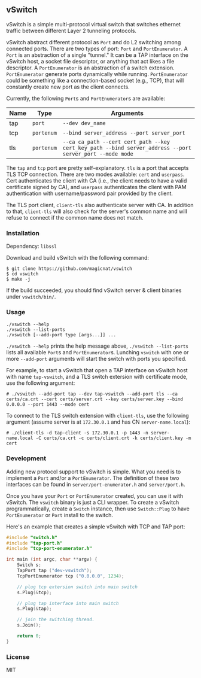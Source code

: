 vSwitch
---

vSwitch is a simple multi-protocol virtual switch that switches ethernet traffic between different Layer 2 tunneling protocols.

vSwitch abstract different protocol as `Port` and do L2 switching among connected ports. There are two types of port: `Port` and `PortEnumerator`. A `Port` is an abstraction of a single "tunnel." It can be a TAP interface on the vSwitch host, a socket file descriptor, or anything that act likes a file descriptor. A `PortEnumerator` is an abstraction of a switch extension. `PortEnumerator` generate ports dynamically while running. `PortEnumerator` could be something like a connection-based socket (e.g., TCP), that will constantly create new port as the client connects.

Currently, the following `Port`s and `PortEnumerator`s are available:

|Name|Type|Arguments|
--|--|--
tap|`port`|`--dev dev_name`
tcp|`portenum`|`--bind server_address --port server_port`
tls|`portenum`|`--ca ca_path --cert cert_path --key cert_key_path --bind server_address --port server_port --mode mode`

The `tap` and `tcp` port are pretty self-explanatory. `tls` is a port that accepts TLS TCP connection. There are two modes available: `cert` and `userpass`. Cert authenticates the client with CA (i.e., the client needs to have a valid certificate signed by CA), and `userpass` authenticates the client with PAM authentication with username/password pair provided by the client.

The TLS port client, `client-tls` also authenticate server with CA. In addition to that, `client-tls` will also check for the server's common name and will refuse to connect if the common name does not match.

### Installation

Dependency: `libssl`

Download and build vSwitch with the following command:

```
$ git clone https://github.com/magicnat/vswitch
$ cd vswitch
$ make -j
```

If the build succeeded, you should find vSwitch server & client binaries under `vswitch/bin/`.

### Usage

```
./vswitch --help
./vswitch --list-ports
./vswitch [--add-port type [args...]] ...
```

`./vswitch --help` prints the help message above, `./vswitch --list-ports` lists all available `Port`s and `PortEnumerator`s. Lunching `vswitch` with one or more `--add-port` arguments will start the switch with ports you specified. 

For example, to start a vSwitch that open a TAP interface on vSwitch host with name `tap-vswitch`, and a TLS switch extersion with certificate mode, use the following argument:

```
# ./vswitch --add-port tap --dev tap-vswitch --add-port tls --ca certs/ca.crt --cert certs/server.crt --key certs/server.key --bind 0.0.0.0 --port 1443 --mode cert
```

To connect to the TLS switch extension with `client-tls`, use the following argument (assume server is at `172.30.0.1` and has CN `server-name.local`): 

```
# ./client-tls -d tap-client -s 172.30.0.1 -p 1443 -n server-name.local -C certs/ca.crt -c certs/client.crt -k certs/client.key -m cert
```

### Development

Adding new protocol support to vSwitch is simple. What you need is to implement a `Port` and/or a `PortEnumerator`. The definition of these two interfaces can be found in `server/port-enumerator.h` and `server/port.h`. 

Once you have your `Port` or `PortEnumerator` created, you can use it with vSwitch. The `vswitch` binary is just a CLI wrapper. To create a vSwitch programmatically, create a `Switch` instance, then use `Switch::Plug` to have `PortEnumerator` or `Port` install to the switch. 

Here's an example that creates a simple vSwitch with TCP and TAP port:

```C++
#include "switch.h"
#include "tap-port.h"
#include "tcp-port-enumerator.h"

int main (int argc, char **argv) {
    Switch s;
    TapPort tap ("dev-vswitch");
    TcpPortEnumerator tcp ("0.0.0.0", 1234);

    // plug tcp extersion switch into main switch
    s.Plug(&tcp);

    // plug tap interface into main switch
    s.Plug(&tap);

    // join the switching thread.
    s.Join();

    return 0;
}
```

### License

MIT